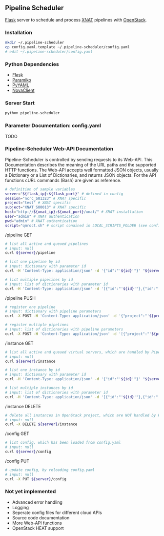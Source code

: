 ## Pipeline Scheduler

[Flask](http://flask.pocoo.org/) server to schedule and process [XNAT](http://www.xnat.org/) pipelines with [OpenStack](http://www.openstack.org/).


### Installation

```bash
mkdir ~/.pipeline-scheduler
cp config.yaml.template ~/.pipeline-scheduler/config.yaml
# edit ~/.pipeline-scheduler/config.yaml
```

### Python Dependencies
* [Flask](http://flask.pocoo.org/)
* [Paramiko](http://www.paramiko.org/)
* [PyYAML](http://pyyaml.org/)
* [NovaClient](https://github.com/openstack/python-novaclient/)


### Server Start

```bash
python pipeline-scheduler
```


### Parameter Documentation: config.yaml

TODO

### Pipeline-Scheduler Web-API Documentation

Pipeline-Scheduler is controlled by sending requests to its Web-API. This Documentation describes the meaning of the URL paths and the supported HTTP functions. The Web-API accepts well formatted JSON objects, usually a Dictionary or a List of Dictionaries, and returns JSON objects. For the API functions cURL commands (Bash) are given as reference.

```bash
# definition of sample variables
server="${flask_ip}:${flask_port}" # defined in config
session="ncrc_S01323" # XNAT specific
project="test" # XNAT specific
subject="XNAT_S00013" # XNAT specific
host="http://${xnat_ip}:${xnat_port}/xnat/" # XNAT installation
user="admin" # XNAT authentication
pwd="admin" # XNAT authentication
script="qmroct.sh" # script conained in LOCAL_SCRIPTS_FOLDER (see config) to be executed in cloud VM
```

/pipeline GET
```bash
# list all active and queued pipelines
# input: null
curl ${server}/pipeline

# list one pipeline by id
# input: dictionary with parameter id
curl -H 'Content-Type: application/json' -d '{"id":"'${id}'"}' "${server}/pipeline"

# list multiple pipelines by id
# input: list of dictionaries with parameter id
curl -H 'Content-Type: application/json' -d '[{"id":"'${id}'"},{"id":"'${id}'"}]' "${server}/pipeline"
```

/pipeline PUSH
```bash
# register one pipeline
# input: dictionary with pipeline parameters
curl -X POST -H 'Content-Type: application/json' -d '{"project":"'${project}'","subject":"'${subject}'","session":"'${session}'","host":"'${host}'","user":"'${user}'","pwd":"'${pwd}'","script":"'${script}'"}' "${server}/pipeline"

# register multiple pipelines
# input: list of dictionaries with pipeline parameters
curl -X POST -H 'Content-Type: application/json' -d '[{"project":"'${project}'","subject":"'${subject}'","session":"'${session}'","host":"'${host}'","user":"'${user}'","pwd":"'${pwd}'","script":"'${script}'"},{"project":"'${project}'","subject":"'${subject}'","session":"'${session}'","host":"'${host}'","user":"'${user}'","pwd":"'${pwd}'","script":"'${script}'"}]' "${server}/pipeline"
```

/instance GET
```bash
# list all active and queued virtual servers, which are handled by Pipeline-Scheduler
# input: null
curl ${server}/instance

# list one instance by id
# input: dictionary with parameter id
curl -H 'Content-Type: application/json' -d '{"id":"'${id}'"}' "${server}/instance"

# list multiple instances by id
# input: list of dictionaries with parameter id
curl -H 'Content-Type: application/json' -d '[{"id":"'${id}'"},{"id":"'${id}'"}]' "${server}/instance"
```

/instance DELETE
```bash
# delete all instances in OpenStack project, which are NOT handled by Pipeline-Scheduler, to free resources
# input: null
curl -X DELETE ${server}/instance
```

/config GET
```bash
# list config, which has been loaded from config.yaml
# input: null
curl ${server}/config
```

/config PUT
```bash
# update config, by reloading config.yaml
# input: null
curl -X PUT ${server}/config
```

### Not yet implemented

* Advanced error handling
* Logging
* Seperate config files for different cloud APIs
* Source code documentation
* More Web-API functions
* OpenStack HEAT support
